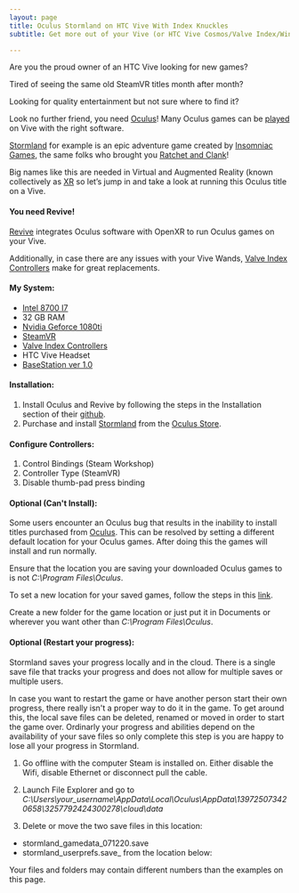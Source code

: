 ```yaml
---
layout: page
title: Oculus Stormland on HTC Vive With Index Knuckles
subtitle: Get more out of your Vive (or HTC Vive Cosmos/Valve Index/Windows Mixed Reality) with Revive!

---
```

Are you the proud owner of an HTC Vive looking for new games? 

Tired of seeing the same old SteamVR titles month after month? 

Looking for quality entertainment but not sure where to find it? 

Look no further friend, you need [Oculus](https://www.oculus.com/experiences/rift/)! Many Oculus games can be [played](https://github.com/LibreVR/Revive/wiki/Compatibility-list) on Vive with the right software. 

[Stormland](https://www.oculus.com/stormland/?locale=en_US) for example is an epic adventure game created by [Insomniac Games](https://insomniac.games), the same folks who brought you [Ratchet and Clank](https://insomniac.games/game/ratchet-and-clank-ps4/)! 

Big names like this are needed in Virtual and Augmented Reality (known collectively as [XR](https://en.wikipedia.org/wiki/Extended_reality) so let’s jump in and take a look at running this Oculus title on a Vive.

#### You need Revive!
[Revive](https://github.com/LibreVR/Revive) integrates Oculus software with OpenXR to run Oculus games on your Vive.

Additionally, in case there are any issues with your Vive Wands, [Valve Index Controllers](https://www.valvesoftware.com/en/index/controllers) make for great replacements.

#### My System:  
* [Intel 8700 I7](https://ark.intel.com/content/www/us/en/ark/products/126686/intel-core-i7-8700-processor-12m-cache-up-to-4-60-ghz.html)
* 32 GB RAM 
* [Nvidia Geforce 1080ti](https://www.nvidia.com/en-sg/geforce/products/10series/geforce-gtx-1080-ti/)
* [SteamVR](https://store.steampowered.com/app/250820/SteamVR/)
* [Valve Index Controllers](https://www.valvesoftware.com/en/index/controllers)
* HTC Vive Headset 
* [BaseStation ver 1.0](https://www.vive.com/eu/accessory/base-station/)

#### Installation: 
1. Install Oculus and Revive by following the steps in the Installation section of their [github](https://github.com/LibreVR/Revive). 
2. Purchase and install [Stormland](https://www.oculus.com/experiences/rift/1360938750683878/?ranking_trace=117254459210015_1360938750683878_SKYLINEWEB_15sLveFiOUbKwuHmu) from the [Oculus Store](https://www.oculus.com/).

#### Configure Controllers: 
1. Control Bindings (Steam Workshop)
2. Controller Type (SteamVR)
3. Disable thumb-pad press binding

#### Optional (Can't Install): 
Some users encounter an Oculus bug that results in the inability to install titles purchased from [Oculus](https://www.oculus.com/experiences/rift/). This can be resolved by setting a different default location for your Oculus games. After doing this the games will install and run normally. 

Ensure that the location you are saving your downloaded Oculus games to is not _C:\Program Files\Oculus_. 

To set a new location for your saved games, follow the steps in this [link](https://www.windowscentral.com/how-change-where-you-save-oculus-rift-games-your-pc).

Create a new folder for the game location or just put it in Documents or wherever you want other than _C:\Program Files\Oculus_.

#### Optional (Restart your progress):  
Stormland saves your progress locally and in the cloud. There is a single save file that tracks your progress and does not allow for multiple saves or multiple users. 

In case you want to restart the game or have another person start their own progress, there really isn't a proper way to do it in the game. To get around this, the local save files can be deleted, renamed or moved in order to start the game over. Ordinarly your progress and abilities depend on the availability of your save files so only complete this step is you are happy to lose all your progress in Stormland.

1. Go offline with the computer Steam is installed on. Either disable the Wifi, disable Ethernet or disconnect pull the cable.
2. Launch File Explorer and go to _C:\Users\your_username\AppData\Local\Oculus\AppData\139725073420658\3257792424300278\cloud\data_

3. Delete or move the two save files in this location:
* stormland_gamedata_071220.save
* stormland_userprefs.save_ from the location below:

Your files and folders may contain different numbers than the examples on this page.

